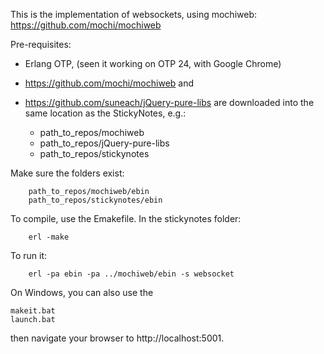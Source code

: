This is the implementation of websockets,
using mochiweb: https://github.com/mochi/mochiweb

Pre-requisites:

- Erlang OTP, (seen it working on OTP 24, with Google Chrome)
- https://github.com/mochi/mochiweb and 
- https://github.com/suneach/jQuery-pure-libs 
  are downloaded into the same location as the StickyNotes, e.g.:

  - path_to_repos/mochiweb
  - path_to_repos/jQuery-pure-libs
  - path_to_repos/stickynotes

Make sure the folders exist:

        path_to_repos/mochiweb/ebin
        path_to_repos/stickynotes/ebin
        
To compile, use the Emakefile. In the stickynotes folder:

        erl -make
        
To run it:

        erl -pa ebin -pa ../mochiweb/ebin -s websocket

On Windows, you can also use the 

    makeit.bat
    launch.bat


then navigate your browser to http://localhost:5001.


